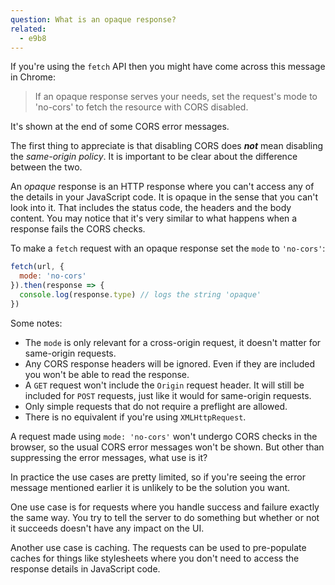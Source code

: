 ```yaml
---
question: What is an opaque response?
related:
  - e9b8
---
```


If you're using the `fetch` API then you might have come across this message in Chrome:

<blockquote class="error">
  If an opaque response serves your needs, set the request's mode to 'no-cors' to fetch the resource with CORS disabled.
</blockquote>

It's shown at the end of some CORS error messages.

The first thing to appreciate is that disabling CORS does ***not*** mean disabling the *same-origin policy*. It is
important to be clear about the difference between the two.

An *opaque* response is an HTTP response where you can't access any of the details in your JavaScript code. It is opaque
in the sense that you can't look into it. That includes the status code, the headers and the body content. You may
notice that it's very similar to what happens when a response fails the CORS checks.

To make a `fetch` request with an opaque response set the `mode` to `'no-cors'`:

```js
fetch(url, {
  mode: 'no-cors'
}).then(response => {
  console.log(response.type) // logs the string 'opaque'
})
```

Some notes:

* The `mode` is only relevant for a cross-origin request, it doesn't matter for same-origin requests.
* Any CORS response headers will be ignored. Even if they are included you won't be able to read the response.
* A `GET` request won't include the `Origin` request header. It will still be included for `POST` requests, just like it
  would for same-origin requests.
* Only simple requests that do not require a preflight are allowed.
* There is no equivalent if you're using `XMLHttpRequest`.

A request made using `mode: 'no-cors'` won't undergo CORS checks in the browser, so the usual CORS error messages won't
be shown. But other than suppressing the error messages, what use is it?

In practice the use cases are pretty limited, so if you're seeing the error message mentioned earlier it is unlikely to
be the solution you want.

One use case is for requests where you handle success and failure exactly the same way. You try to tell the server to do
something but whether or not it succeeds doesn't have any impact on the UI.

Another use case is caching. The requests can be used to pre-populate caches for things like stylesheets where you don't
need to access the response details in JavaScript code.
